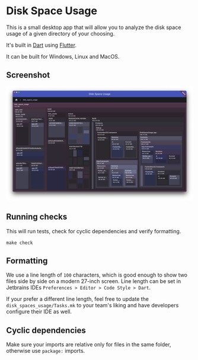 # Disk Space Usage

This is a small desktop app that will allow you to analyze
the disk space usage of a given directory of your choosing.

It's built in [Dart](https://dart.dev) using [Flutter](https://flutter.dev/).

It can be built for Windows, Linux and MacOS.

## Screenshot

![Screenshot](docs/screenshot.png)

## Running checks

This will run tests, check for cyclic dependencies and verify formatting.

```
make check
```

## Formatting

We use a line length of `100` characters, which is good enough to show two files side by side on a modern 27-inch
screen.
Line length can be set in Jetbrains IDEs `Preferences > Editor > Code Style > Dart`.

If your prefer a different line length, feel free to update the `disk_spaces_usage/Tasks.mk` to your team's liking
and have developers configure their IDE as well.

## Cyclic dependencies

Make sure your imports are relative only for files in the same folder, otherwise use `package:` imports.
